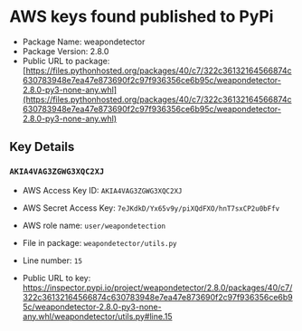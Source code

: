 # AWS keys found published to PyPi

* Package Name: weapondetector
* Package Version: 2.8.0
* Public URL to package: [https://files.pythonhosted.org/packages/40/c7/322c36132164566874c630783948e7ea47e873690f2c97f936356ce6b95c/weapondetector-2.8.0-py3-none-any.whl](https://files.pythonhosted.org/packages/40/c7/322c36132164566874c630783948e7ea47e873690f2c97f936356ce6b95c/weapondetector-2.8.0-py3-none-any.whl)

## Key Details

### `AKIA4VAG3ZGWG3XQC2XJ`

* AWS Access Key ID: `AKIA4VAG3ZGWG3XQC2XJ`
* AWS Secret Access Key: `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` 
* AWS role name: `user/weapondetection`
* File in package: `weapondetector/utils.py`
* Line number: `15`

* Public URL to key: https://inspector.pypi.io/project/weapondetector/2.8.0/packages/40/c7/322c36132164566874c630783948e7ea47e873690f2c97f936356ce6b95c/weapondetector-2.8.0-py3-none-any.whl/weapondetector/utils.py#line.15


